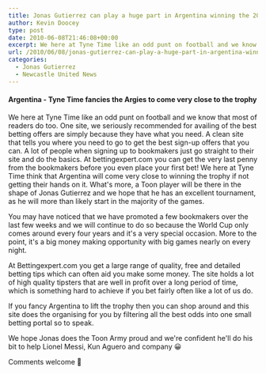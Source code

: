 ```yaml
---
title: Jonas Gutierrez can play a huge part in Argentina winning the 2010 World Cup
author: Kevin Doocey
type: post
date: 2010-06-08T21:46:08+00:00
excerpt: We here at Tyne Time like an odd punt on football and we know that most of readers do too. One site, we seriously recommended for availing of the best betting offers..
url: /2010/06/08/jonas-gutierrez-can-play-a-huge-part-in-argentina-winning-the-2010-world-cup/
categories:
  - Jonas Gutierrez
  - Newcastle United News
---
```


#### Argentina - Tyne Time fancies the Argies to come very close to the trophy

We here at Tyne Time like an odd punt on football and we know that most of readers do too. One site, we seriously recommended for availing of the best betting offers are simply because they have what you need. A clean site that tells you where you need to go to get the best sign-up offers that you can. A lot of people when signing up to bookmakers just go straight to their site and do the basics. At bettingexpert.com you can get the very last penny from the bookmakers before you even place your first bet! We here at Tyne Time think that Argentina will come very close to winning the trophy if not getting their hands on it. What's more, a Toon player will be there in the shape of Jonas Gutierrez and we hope that he has an excellent tournament, as he will more than likely start in the majority of the games.

You may have noticed that we have promoted a few bookmakers over the last few weeks and we will continue to do so because the World Cup only comes around every four years and it's a very special occasion. More to the point, it's a big money making opportunity with big games nearly on every night.

At Bettingexpert.com you get a large range of quality, free and detailed betting tips which can often aid you make some money. The site holds a lot of high quality tipsters that are well in profit over a long period of time, which is something hard to achieve if you bet fairly often like a lot of us do.

If you fancy Argentina to lift the trophy then you can shop around and this site does the organising for you by filtering all the best odds into one small betting portal so to speak.

We hope Jonas does the Toon Army proud and we're confident he'll do his bit to help Lionel Messi, Kun Aguero and company 😀

Comments welcome 🙂
